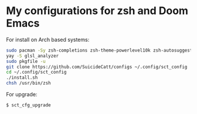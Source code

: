 # My configurations for zsh and Doom Emacs

For install on Arch based systems:
```sh
sudo pacman -Sy zsh-completions zsh-theme-powerlevel10k zsh-autosuggestions zsh-syntax-highlighting pkgfile git zsh nvim python python-pynvim
yay -S glsl_analyzer 
sudo pkgfile -u
git clone https://github.com/SuicideCatt/configs ~/.config/sct_config
cd ~/.config/sct_config
./install.sh
chsh /usr/bin/zsh
```
For upgrade:
```sh
$ sct_cfg_upgrade
```
